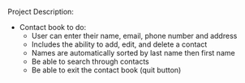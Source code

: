 Project Description:
- Contact book to do:
  - User can enter their name, email, phone number and address
  - Includes the ability to add, edit, and delete a contact 
  - Names are automatically sorted by last name then first name 
  - Be able to search through contacts
  - Be able to exit the contact book (quit button)
